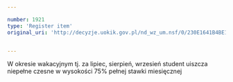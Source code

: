 ```yaml
---

number: 1921
type: 'Register item'
original_uri: 'http://decyzje.uokik.gov.pl/nd_wz_um.nsf/0/230E1641B4BE11A8C1257712004D2E4B?OpenDocument'


---
```


W okresie wakacyjnym tj. za lipiec, sierpień, wrzesień student uiszcza niepełne czesne w wysokości 75% pełnej stawki miesięcznej
